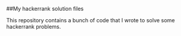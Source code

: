 ##My hackerrank solution files

This repository contains a bunch of code that I wrote to solve some hackerrank problems.
